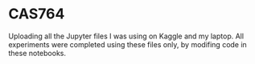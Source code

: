 # CAS764

Uploading all the Jupyter files I was using on Kaggle and my laptop.
All experiments were completed using these files only, by modifing code in these notebooks.
